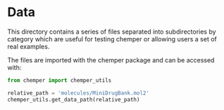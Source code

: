 # Data

This directory contains a series of files separated into subdirectories
by category which are useful for testing chemper or allowing users a 
set of real examples.

The files are imported with the chemper package and can be accessed with:
```python
from chemper import chemper_utils

relative_path = 'molecules/MiniDrugBank.mol2'
chemper_utils.get_data_path(relative_path)
```
